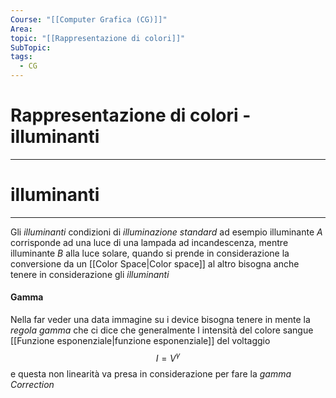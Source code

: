 ```yaml
---
Course: "[[Computer Grafica (CG)]]"
Area: 
topic: "[[Rappresentazione di colori]]"
SubTopic: 
tags:
  - CG
---
```


# Rappresentazione di colori - illuminanti
---


# illuminanti
---
Gli _illuminanti_  condizioni di _illuminazione standard_ ad esempio illuminante $A$ corrisponde ad una luce di una lampada ad incandescenza, mentre illuminante $B$ alla luce solare, quando si prende in considerazione la conversione da un [[Color Space|Color space]] al altro bisogna anche tenere in considerazione gli _illuminanti_



#### Gamma
Nella far veder una data immagine su i device bisogna tenere in mente la _regola gamma_ che ci dice che generalmente l intensità del colore sangue [[Funzione esponenziale|funzione esponenziale]] del voltaggio $$I=V^{\gamma}$$e questa non linearità va presa in considerazione per fare la _gamma Correction_

